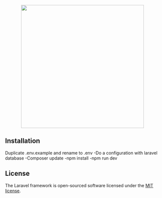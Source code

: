 <p align="center"><a href="https://laravel.com" target="_blank"><img src="https://raw.githubusercontent.com/laravel/art/master/logo-lockup/5%20SVG/2%20CMYK/1%20Full%20Color/laravel-logolockup-cmyk-red.svg" width="400"></a></p>


## Installation

Duplicate .env.example and rename to .env
-Do a configuration with laravel database 
-Composer update
-npm install
-npm run dev



## License

The Laravel framework is open-sourced software licensed under the [MIT license](https://opensource.org/licenses/MIT).
